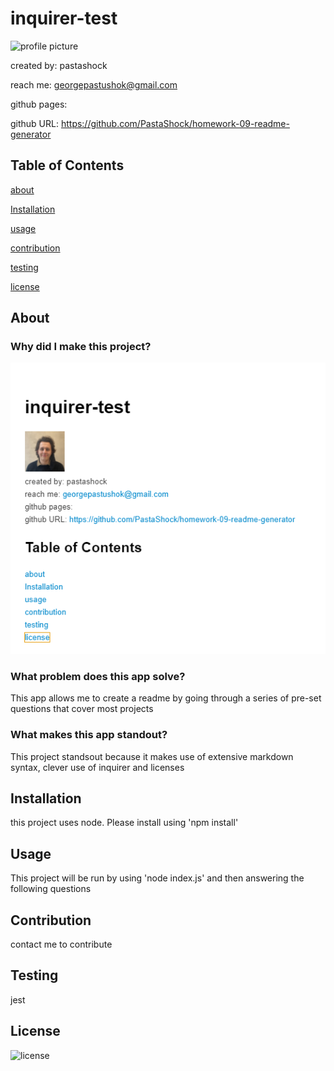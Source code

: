 
# inquirer-test
![profile picture](https://github.com/pastashock.png?size=80)

created by: pastashock

reach me: georgepastushok@gmail.com

github pages: 

github URL: https://github.com/PastaShock/homework-09-readme-generator


## Table of Contents
[about](#about)

[Installation](#Installation)

[usage](#Usage)

[contribution](#Contribution)

[testing](#testing)

[license](#license)

## About

### Why did I make this project?


![screenshot of the app](assets/screenshot.png)

### What problem does this app solve?
This app allows me to create a readme by going through a series of pre-set questions that cover most projects

### What makes this app standout?
This project standsout because it makes use of extensive markdown syntax, clever use of inquirer and licenses

## Installation
this project uses node. Please install using 'npm install'

## Usage
This project will be run by using 'node index.js' and then answering the following questions

## Contribution
contact me to contribute

## Testing
jest

## License
![license](https://img.shields.io/badge/license-wtf-grey)

    